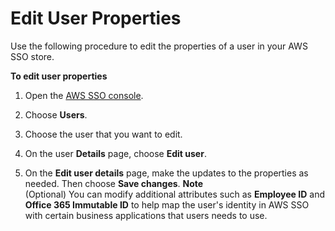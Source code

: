 # Edit User Properties<a name="edituser"></a>

Use the following procedure to edit the properties of a user in your AWS SSO store\. 

**To edit user properties**

1. Open the [AWS SSO console](https://console.aws.amazon.com/singlesignon)\.

1. Choose **Users**\.

1. Choose the user that you want to edit\.

1. On the user **Details** page, choose **Edit user**\.

1. On the **Edit user details** page, make the updates to the properties as needed\. Then choose **Save changes**\.
**Note**  
\(Optional\) You can modify additional attributes such as **Employee ID** and **Office 365 Immutable ID** to help map the user's identity in AWS SSO with certain business applications that users needs to use\. 